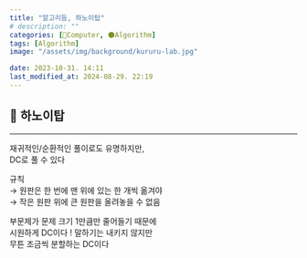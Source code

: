 ```yaml
---
title: "알고리듬, 하노이탑"
# description: ""
categories: [💫Computer, 🌑Algorithm]
tags: [Algorithm]
image: "/assets/img/background/kururu-lab.jpg"

date: 2023-10-31. 14:11
last_modified_at: 2024-08-29. 22:19
---
```


## 💫 하노이탑

---

재귀적인/순환적인 풀이로도 유명하지만,  
DC로 풀 수 있다  

규칙  
→ 원판은 한 번에 맨 위에 있는 한 개씩 옮겨야  
→ 작은 원판 위에 큰 원판을 올려놓을 수 없음  

부문제가 문제 크기 1만큼만 줄어들기 때문에  
시원하게 DC이다 ! 말하기는 내키지 않지만  
무튼 조금씩 분할하는 DC이다  
